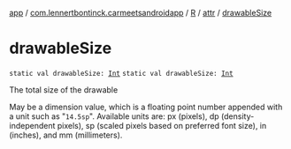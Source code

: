 [app](../../../index.md) / [com.lennertbontinck.carmeetsandroidapp](../../index.md) / [R](../index.md) / [attr](index.md) / [drawableSize](./drawable-size.md)

# drawableSize

`static val drawableSize: `[`Int`](https://kotlinlang.org/api/latest/jvm/stdlib/kotlin/-int/index.html)
`static val drawableSize: `[`Int`](https://kotlinlang.org/api/latest/jvm/stdlib/kotlin/-int/index.html)

The total size of the drawable

May be a dimension value, which is a floating point number appended with a unit such as "`14.5sp`". Available units are: px (pixels), dp (density-independent pixels), sp (scaled pixels based on preferred font size), in (inches), and mm (millimeters).

